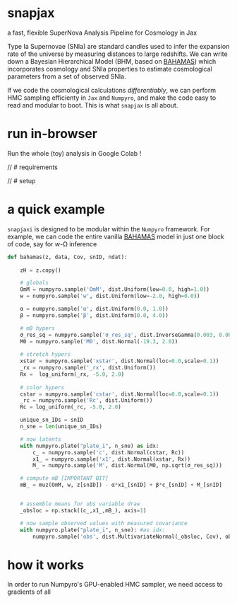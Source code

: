 # snapjax
a fast, flexible SuperNova Analysis Pipeline for Cosmology in Jax

Type Ia Supernovae (SNIa) are standard candles used to infer the expansion rate of the universe by measuring distances to large redshifts. We can write down a Bayesian Hierarchical Model (BHM, based on [BAHAMAS](https://arxiv.org/pdf/1510.05954.pdf)) which incorporates cosmology and SNIa properties to estimate cosmological parameters from a set of observed SNIa. 

If we code the cosmological calculations *differentiably*, we can perform HMC sampling efficienty in `Jax` and `Numpyro`, and make the code easy to read and modular to boot. This is what `snapjax` is all about.


# run in-browser
Run the whole (toy) analysis in Google Colab !

// # requirements


// # setup


# a quick example
`snapjaxi` is designed to be modular within the `Numpyro` framework. For example, we can code the entire vanilla [BAHAMAS](https://arxiv.org/pdf/1510.05954.pdf) model in just one block of code, say for *w*-Ω inference

```python
def bahamas(z, data, Cov, snID, ndat):
  
    zH = z.copy()

    # globals
    OmM = numpyro.sample('OmM', dist.Uniform(low=0.0, high=1.0))
    w = numpyro.sample('w', dist.Uniform(low=-2.0, high=0.0))

    α = numpyro.sample('α', dist.Uniform(0.0, 1.0))
    β = numpyro.sample('β', dist.Uniform(0.0, 4.0))

    # mB hypers
    σ_res_sq = numpyro.sample('σ_res_sq', dist.InverseGamma(0.003, 0.003))
    M0 = numpyro.sample('M0', dist.Normal(-19.3, 2.0))
    
    # stretch hypers
    xstar = numpyro.sample('xstar', dist.Normal(loc=0.0,scale=0.1))
    _rx = numpyro.sample('_rx', dist.Uniform())
    Rx =  log_uniform(_rx, -5.0, 2.0)
    
    # color hypers
    cstar = numpyro.sample('cstar', dist.Normal(loc=0.0,scale=0.1))
    _rc = numpyro.sample('Rc', dist.Uniform())
    Rc = log_uniform(_rc, -5.0, 2.0)

    unique_sn_IDs = snID
    n_sne = len(unique_sn_IDs)

    # now latents
    with numpyro.plate("plate_i", n_sne) as idx:
        c_ = numpyro.sample('c', dist.Normal(cstar, Rc))
        x1_ = numpyro.sample('x1', dist.Normal(xstar, Rx))
        M_ = numpyro.sample('M', dist.Normal(M0, np.sqrt(σ_res_sq)))

    # compute mB [IMPORTANT BIT]
    mB_ = muz(OmM, w, z[snID]) - α*x1_[snID] + β*c_[snID] + M_[snID]


    # assemble means for obs variable draw
    _obsloc = np.stack((c_,x1_,mB_), axis=1)

    # now sample observed values with measured covariance
    with numpyro.plate("plate_i", n_sne): #as idx:
        numpyro.sample('obs', dist.MultivariateNormal(_obsloc, Cov), obs=data)
```


# how it works
In order to run Numpyro's GPU-enabled HMC sampler, we need access to gradients of all 
